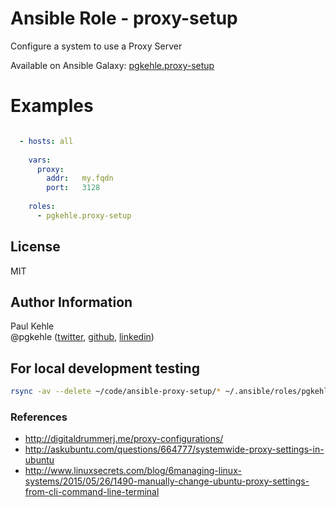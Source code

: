 # Ansible Role - proxy-setup

Configure a system to use a Proxy Server

Available on Ansible Galaxy: [pgkehle.proxy-setup](https://galaxy.ansible.com/pgkehle/proxy-setup)


# Examples

```YAML

  - hosts: all
  
    vars:
      proxy:
        addr:   my.fqdn
        port:   3128
  
    roles:
      - pgkehle.proxy-setup
```

## License

MIT

## Author Information

Paul Kehle  
@pgkehle ([twitter](https://twitter.com/pgkehle), [github](https://github.com/pgkehle), [linkedin](https://www.linkedin.com/in/pgkehle))

## For local development testing

```bash
rsync -av --delete ~/code/ansible-proxy-setup/* ~/.ansible/roles/pgkehle.proxy-setup
```

### References

* http://digitaldrummerj.me/proxy-configurations/
* http://askubuntu.com/questions/664777/systemwide-proxy-settings-in-ubuntu
* http://www.linuxsecrets.com/blog/6managing-linux-systems/2015/05/26/1490-manually-change-ubuntu-proxy-settings-from-cli-command-line-terminal
